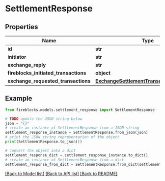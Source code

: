 # SettlementResponse


## Properties

Name | Type | Description | Notes
------------ | ------------- | ------------- | -------------
**id** | **str** |  | [optional] 
**initiator** | **str** |  | [optional] 
**exchange_reply** | **str** |  | [optional] 
**fireblocks_initiated_transactions** | **object** |  | [optional] 
**exchange_requested_transactions** | [**ExchangeSettlementTransactionsResponse**](ExchangeSettlementTransactionsResponse.md) |  | [optional] 

## Example

```python
from fireblocks.models.settlement_response import SettlementResponse

# TODO update the JSON string below
json = "{}"
# create an instance of SettlementResponse from a JSON string
settlement_response_instance = SettlementResponse.from_json(json)
# print the JSON string representation of the object
print(SettlementResponse.to_json())

# convert the object into a dict
settlement_response_dict = settlement_response_instance.to_dict()
# create an instance of SettlementResponse from a dict
settlement_response_from_dict = SettlementResponse.from_dict(settlement_response_dict)
```
[[Back to Model list]](../README.md#documentation-for-models) [[Back to API list]](../README.md#documentation-for-api-endpoints) [[Back to README]](../README.md)


